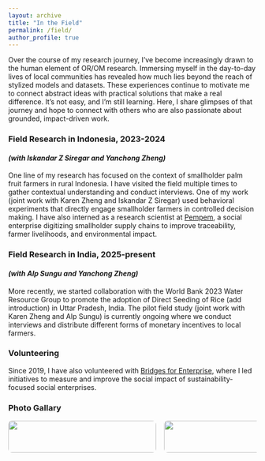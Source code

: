 ```yaml
---
layout: archive
title: "In the Field"
permalink: /field/
author_profile: true
---
```

Over the course of my research journey, I’ve become increasingly drawn to the human element of OR/OM research. Immersing myself in the day-to-day lives of local communities has revealed how much lies beyond the reach of stylized models and datasets. These experiences continue to motivate me to connect abstract ideas with practical solutions that make a real difference. It’s not easy, and I’m still learning. Here, I share glimpses of that journey and hope to connect with others who are also passionate about grounded, impact-driven work.


### Field Research in Indonesia, 2023-2024 
#### _(with Iskandar Z Siregar and Yanchong Zheng)_
One line of my research has focused on the context of smallholder palm fruit farmers in rural Indonesia. I have visited the field multiple times to gather contextual understanding and conduct interviews. One of my work (joint work with Karen Zheng and Iskandar Z Siregar) used behavioral experiments that directly engage smallholder farmers in controlled decision making. I have also interned as a research scientist at [Pempem](https://www.pempem.io/), a social enterprise digitizing smallholder supply chains to improve traceability, farmer livelihoods, and environmental impact.

### Field Research in India, 2025-present
#### _(with Alp Sungu and Yanchong Zheng)_
More recently, we started collaboration with the World Bank 2023 Water Resource Group to promote the adoption of Direct Seeding of Rice (add introduction) in Uttar Pradesh, India. The pilot field study (joint work with Karen Zheng and Alp Sungu) is currently ongoing where we conduct interviews and distribute different forms of monetary incentives to local farmers. 

### Volunteering
Since 2019, I have also volunteered with [Bridges for Enterprise](https://www.bridgesforenterprise.com/), where I led initiatives to measure and improve the social impact of sustainability-focused social enterprises.

### Photo Gallary
<div style="display: flex; overflow-x: scroll; gap: 1rem;">
  <div style="min-width: 300px; text-align: center;">
    <img src="/images/bio-photo-2.jpg" style="width: 100%; border-radius: 8px;">
    <p><em>Water access challenges in rural India</em></p>
  </div>
  <div style="min-width: 300px; text-align: center;">
    <img src="/images/bio-photo.jpg" style="width: 100%; border-radius: 8px;">
    <p><em>Field visit with farmer group, Indonesia</em></p>
  </div>
    <div style="min-width: 300px; text-align: center;">
    <img src="/images/bio-photo.jpg" style="width: 100%; border-radius: 8px;">
    <p><em>Field visit with farmer group, Indonesia</em></p>
  </div>
    <div style="min-width: 300px; text-align: center;">
    <img src="/images/image-alignment-1200x4002.jpg" style="width: 100%; border-radius: 8px;">
    <p><em>Field visit with farmer group, Indonesia</em></p>
  </div>
</div>




